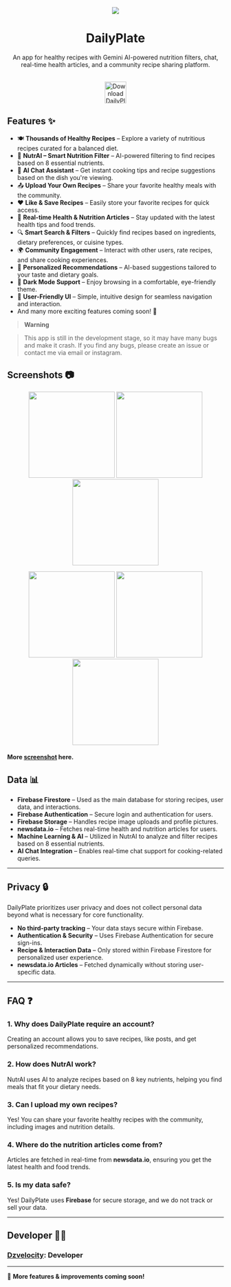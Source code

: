 <div align="center">
    <img src="https://github.com/Dzvelocity/DailyPlate/blob/master/asset/Daily%20Plate.png">
    <h1>DailyPlate</h1>
    <p>An app for healthy recipes with Gemini AI-powered nutrition filters, chat, real-time health articles, and a community recipe sharing platform.</p>
    <br>
    <a href="https://drive.google.com/file/d/1tyPYzLWPHiU1MdHAK3SBCPHyvs3VXqJg/view?usp=drive_link">
        <img src="https://github.com/Dzvelocity/DailyPlate/blob/master/asset/button.png" height="50" alt="Download DailyPlate">
    </a>
</div>


## Features ✨️

- 🍽️ **Thousands of Healthy Recipes** – Explore a variety of nutritious recipes curated for a balanced diet.  
- 🧠 **NutrAI – Smart Nutrition Filter** – AI-powered filtering to find recipes based on 8 essential nutrients.  
- 🤖 **AI Chat Assistant** – Get instant cooking tips and recipe suggestions based on the dish you're viewing.  
- 📤 **Upload Your Own Recipes** – Share your favorite healthy meals with the community.  
- ❤️ **Like & Save Recipes** – Easily store your favorite recipes for quick access.  
- 📰 **Real-time Health & Nutrition Articles** – Stay updated with the latest health tips and food trends.  
- 🔍 **Smart Search & Filters** – Quickly find recipes based on ingredients, dietary preferences, or cuisine types.  
- 🌍 **Community Engagement** – Interact with other users, rate recipes, and share cooking experiences.  
- 🎯 **Personalized Recommendations** – AI-based suggestions tailored to your taste and dietary goals.  
- 🌙 **Dark Mode Support** – Enjoy browsing in a comfortable, eye-friendly theme.  
- 📱 **User-Friendly UI** – Simple, intuitive design for seamless navigation and interaction.  
- And many more exciting features coming soon! 🚀  


> **Warning**

>This app is still in the development stage, so it may have many bugs and make it crash. If you find any bugs,
> please create an issue or contact me via email or instagram.

## Screenshots 📷

<p align="center">  
  <img src="https://github.com/Dzvelocity/DailyPlate/blob/master/asset/Hotpot%200.png?raw=true" width="200" />  
  <img src="https://github.com/Dzvelocity/DailyPlate/blob/master/asset/Hotpot%201.png?raw=true" width="200" />  
   <img src="https://github.com/Dzvelocity/DailyPlate/blob/master/asset/Hotpot%202.2.png?raw=true" width="200" />  
</p>  
<p align="center">  
  <img src="https://github.com/Dzvelocity/DailyPlate/blob/master/asset/Hotpot%202.png?raw=true" width="200" />  
  <img src="https://github.com/Dzvelocity/DailyPlate/blob/master/asset/Hotpot%203.png?raw=true" width="200" />  
   <img src="https://github.com/Dzvelocity/DailyPlate/blob/master/asset/Hotpot%204.png?raw=true" width="200" />  
</p> 

#### More [screenshot](https://photos.app.goo.gl/cVm38mNBZjL5qc549) here.

## Data 📊  

- **Firebase Firestore** – Used as the main database for storing recipes, user data, and interactions.  
- **Firebase Authentication** – Secure login and authentication for users.  
- **Firebase Storage** – Handles recipe image uploads and profile pictures.  
- **newsdata.io** – Fetches real-time health and nutrition articles for users.  
- **Machine Learning & AI** – Utilized in NutrAI to analyze and filter recipes based on 8 essential nutrients.  
- **AI Chat Integration** – Enables real-time chat support for cooking-related queries.  

---

## Privacy 🔒  

DailyPlate prioritizes user privacy and does not collect personal data beyond what is necessary for core functionality.  
- **No third-party tracking** – Your data stays secure within Firebase.  
- **Authentication & Security** – Uses Firebase Authentication for secure sign-ins.  
- **Recipe & Interaction Data** – Only stored within Firebase Firestore for personalized user experience.  
- **newsdata.io Articles** – Fetched dynamically without storing user-specific data.  

---

## FAQ ❓  

### 1. Why does DailyPlate require an account?  
Creating an account allows you to save recipes, like posts, and get personalized recommendations.  

### 2. How does NutrAI work?  
NutrAI uses AI to analyze recipes based on 8 key nutrients, helping you find meals that fit your dietary needs.  

### 3. Can I upload my own recipes?  
Yes! You can share your favorite healthy recipes with the community, including images and nutrition details.  

### 4. Where do the nutrition articles come from?  
Articles are fetched in real-time from **newsdata.io**, ensuring you get the latest health and food trends.  

### 5. Is my data safe?  
Yes! DailyPlate uses **Firebase** for secure storage, and we do not track or sell your data.  

---

## Developer 🧑‍💻

### [Dzvelocity](https://github.com/Dzvelocity/DailyPlate): Developer

---

🚀 **More features & improvements coming soon!**  
